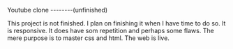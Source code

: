 Youtube clone --------(unfinished)

This project is not finished. I plan on finishing it when I have time to do so. It is responsive. It does have som repetition and perhaps some flaws. The mere purpose is to master css and html. The web is live. 
